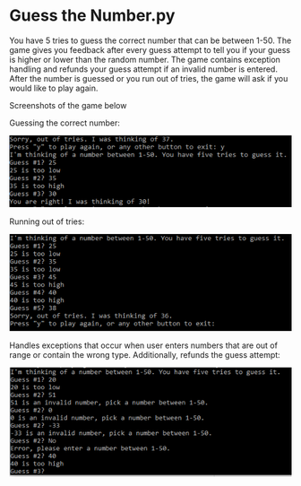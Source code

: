 # Guess the Number.py
You have 5 tries to guess the correct number that can be between 1-50. The game gives you feedback after every guess attempt to tell you if your guess is higher or lower than the random number. The game contains exception handling and refunds your guess attempt if an invalid number is entered. After the number is guessed or you run out of tries, the game will ask if you would like to play again.

Screenshots of the game below

Guessing the correct number:

![](Pictures/Correctnumber.PNG)

Running out of tries:

![](Pictures/Outoftries.PNG)

Handles exceptions that occur when user enters numbers that are out of range or contain the wrong type. Additionally, refunds the guess attempt: 

![](Pictures/Exceptionhandling.PNG)
